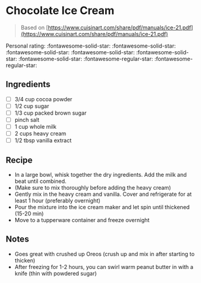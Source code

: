<!-- Needs Manual Review -->

<!-- Do not modify sections with "AUTO-*". They are updated by make.py -->

# Chocolate Ice Cream

> Based on [https://www.cuisinart.com/share/pdf/manuals/ice-21.pdf](https://www.cuisinart.com/share/pdf/manuals/ice-21.pdf)

<!-- rating=3; (User can specify rating on scale of 1-5) -->
<!-- AUTO-UserRating -->
Personal rating: :fontawesome-solid-star: :fontawesome-solid-star: :fontawesome-solid-star: :fontawesome-solid-star: :fontawesome-solid-star: :fontawesome-solid-star: :fontawesome-regular-star: :fontawesome-regular-star:
<!-- /AUTO-UserRating -->

<!-- TODO: Capture image for Chocolate Ice Cream -->

## Ingredients

* [ ] 3/4 cup cocoa powder
* [ ] 1/2 cup sugar
* [ ] 1/3 cup packed brown sugar
* [ ] pinch salt
* [ ] 1 cup whole milk
* [ ] 2 cups heavy cream
* [ ] 1/2 tbsp vanilla extract

## Recipe

* In a large bowl, whisk together the dry ingredients. Add the milk and beat until combined.
* (Make sure to mix thoroughly before adding the heavy cream)
* Gently mix in the heavy cream and vanilla. Cover and refrigerate for at least 1 hour (preferably overnight)
* Pour the mixture into the ice cream maker and let spin until thickened (15-20 min)
* Move to a tupperware container and freeze overnight

## Notes

* Goes great with crushed up Oreos (crush up and mix in after starting to thicken)
* After freezing for 1-2 hours, you can swirl warm peanut butter in with a knife (thin with powdered sugar)
